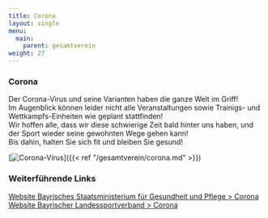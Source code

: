 ```yaml
---
title: Corona
layout: single
menu:
  main:
    parent: gesamtverein
weight: 27
---
```


### Corona

Der Corona-Virus und seine Varianten haben die ganze Welt im Griff!<br>
Im Augenblick können leider nicht alle Veranstaltungen sowie Trainigs- und Wettkampfs-Einheiten wie geplant stattfinden!<br>
Wir hoffen alle, dass wir diese schwierige Zeit bald hinter uns haben, und der Sport wieder seine gewohnten Wege gehen kann!<br>
Bis dahin, halten Sie sich fit und bleiben Sie gesund!

[![Corona-Virus](/images/corona.jpg)]({{< ref "/gesamtverein/corona.md" >}})

### Weiterführende Links

<a href="https://www.stmgp.bayern.de/coronavirus/" target="_blank"> Website Bayrisches Staatsministerium für Gesundheit und Pflege > Corona</a><br>
<a href="https://www.blsv.de/startseite/service/news/coronavirus/" target="_blank"> Website Bayrischer Landessportverband > Corona</a>